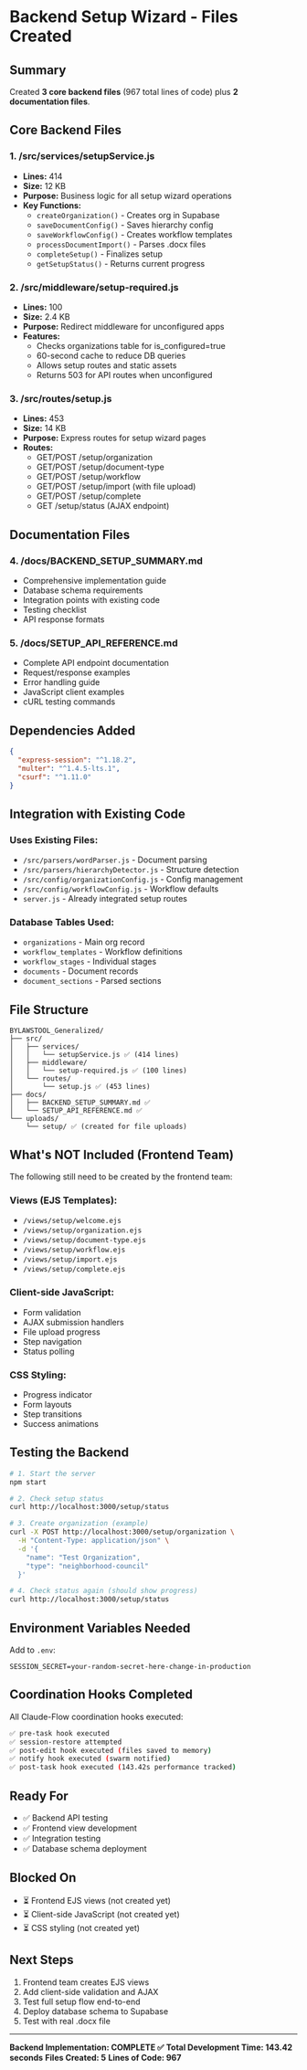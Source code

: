 # Backend Setup Wizard - Files Created

## Summary
Created **3 core backend files** (967 total lines of code) plus **2 documentation files**.

## Core Backend Files

### 1. /src/services/setupService.js
- **Lines:** 414
- **Size:** 12 KB
- **Purpose:** Business logic for all setup wizard operations
- **Key Functions:**
  - `createOrganization()` - Creates org in Supabase
  - `saveDocumentConfig()` - Saves hierarchy config
  - `saveWorkflowConfig()` - Creates workflow templates
  - `processDocumentImport()` - Parses .docx files
  - `completeSetup()` - Finalizes setup
  - `getSetupStatus()` - Returns current progress

### 2. /src/middleware/setup-required.js
- **Lines:** 100
- **Size:** 2.4 KB
- **Purpose:** Redirect middleware for unconfigured apps
- **Features:**
  - Checks organizations table for is_configured=true
  - 60-second cache to reduce DB queries
  - Allows setup routes and static assets
  - Returns 503 for API routes when unconfigured

### 3. /src/routes/setup.js
- **Lines:** 453
- **Size:** 14 KB
- **Purpose:** Express routes for setup wizard pages
- **Routes:**
  - GET/POST /setup/organization
  - GET/POST /setup/document-type
  - GET/POST /setup/workflow
  - GET/POST /setup/import (with file upload)
  - GET/POST /setup/complete
  - GET /setup/status (AJAX endpoint)

## Documentation Files

### 4. /docs/BACKEND_SETUP_SUMMARY.md
- Comprehensive implementation guide
- Database schema requirements
- Integration points with existing code
- Testing checklist
- API response formats

### 5. /docs/SETUP_API_REFERENCE.md
- Complete API endpoint documentation
- Request/response examples
- Error handling guide
- JavaScript client examples
- cURL testing commands

## Dependencies Added

```json
{
  "express-session": "^1.18.2",
  "multer": "^1.4.5-lts.1",
  "csurf": "^1.11.0"
}
```

## Integration with Existing Code

### Uses Existing Files:
- `/src/parsers/wordParser.js` - Document parsing
- `/src/parsers/hierarchyDetector.js` - Structure detection
- `/src/config/organizationConfig.js` - Config management
- `/src/config/workflowConfig.js` - Workflow defaults
- `server.js` - Already integrated setup routes

### Database Tables Used:
- `organizations` - Main org record
- `workflow_templates` - Workflow definitions
- `workflow_stages` - Individual stages
- `documents` - Document records
- `document_sections` - Parsed sections

## File Structure

```
BYLAWSTOOL_Generalized/
├── src/
│   ├── services/
│   │   └── setupService.js ✅ (414 lines)
│   ├── middleware/
│   │   └── setup-required.js ✅ (100 lines)
│   └── routes/
│       └── setup.js ✅ (453 lines)
├── docs/
│   ├── BACKEND_SETUP_SUMMARY.md ✅
│   └── SETUP_API_REFERENCE.md ✅
└── uploads/
    └── setup/ ✅ (created for file uploads)
```

## What's NOT Included (Frontend Team)

The following still need to be created by the frontend team:

### Views (EJS Templates):
- `/views/setup/welcome.ejs`
- `/views/setup/organization.ejs`
- `/views/setup/document-type.ejs`
- `/views/setup/workflow.ejs`
- `/views/setup/import.ejs`
- `/views/setup/complete.ejs`

### Client-side JavaScript:
- Form validation
- AJAX submission handlers
- File upload progress
- Step navigation
- Status polling

### CSS Styling:
- Progress indicator
- Form layouts
- Step transitions
- Success animations

## Testing the Backend

```bash
# 1. Start the server
npm start

# 2. Check setup status
curl http://localhost:3000/setup/status

# 3. Create organization (example)
curl -X POST http://localhost:3000/setup/organization \
  -H "Content-Type: application/json" \
  -d '{
    "name": "Test Organization",
    "type": "neighborhood-council"
  }'

# 4. Check status again (should show progress)
curl http://localhost:3000/setup/status
```

## Environment Variables Needed

Add to `.env`:
```env
SESSION_SECRET=your-random-secret-here-change-in-production
```

## Coordination Hooks Completed

All Claude-Flow coordination hooks executed:
```bash
✅ pre-task hook executed
✅ session-restore attempted
✅ post-edit hook executed (files saved to memory)
✅ notify hook executed (swarm notified)
✅ post-task hook executed (143.42s performance tracked)
```

## Ready For

- ✅ Backend API testing
- ✅ Frontend view development
- ✅ Integration testing
- ✅ Database schema deployment

## Blocked On

- ⏳ Frontend EJS views (not created yet)
- ⏳ Client-side JavaScript (not created yet)
- ⏳ CSS styling (not created yet)

## Next Steps

1. Frontend team creates EJS views
2. Add client-side validation and AJAX
3. Test full setup flow end-to-end
4. Deploy database schema to Supabase
5. Test with real .docx file

---

**Backend Implementation: COMPLETE ✅**
**Total Development Time: 143.42 seconds**
**Files Created: 5**
**Lines of Code: 967**

